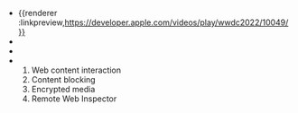- {{renderer :linkpreview,https://developer.apple.com/videos/play/wwdc2022/10049/}}
-
-
- 1. Web content interaction
  2. Content blocking
  3. Encrypted media
  4. Remote Web Inspector